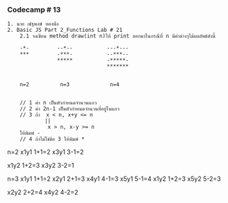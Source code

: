 ### Codecamp # 13
    1. นาย ณัฐพงษ์ ทองพึง
    2. Basic JS Part 2_Functions Lab # 21
        2.1 จงเขียน method draw(int n)ให้ print ออกมาในกรณีที่ n มีค่าต่างๆได้ผลลัพธ์ดังนี้

        -*-         --*--           ---*---
        ***         -***-           --***--
                    *****           -*****-
                                    *******

                                  
        n=2          n=3             n=4


        // 1 ค่า n เป็นตัวกำหนดจำนวนแถว
        // 2 ค่า 2n-1 เป็นตัวกำหนดจำนวนที่อยู่ในแถว
        // 3 ถ้า  x < n, x+y <= n
                ||
                 x > n, x-y >= n
        ให้พิมพ์ - 
        // 4 ถ้าไม่ใช่ข้อ 3 ให้พิมพ์ *
n=2
x1y1 1+1=2
x3y1 3-1=2 

x1y2 1+2=3
x3y2 3-2=1

n=3
x1y1 1+1=2
x2y1 2+1=3
x4y1 4-1=3
x5y1 5-1=4
x1y2 1+2=3
x5y2 5-2=3

x2y2 2+2=4
x4y2 4-2=2